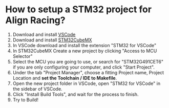 # How to setup a STM32 project for Align Racing?

1. Download and install [VSCode](https://code.visualstudio.com/)
2. Download and install [STM32CubeMX](https://www.st.com/en/development-tools/stm32cubemx.html)
3. In VSCode download and install the extension "STM32 for VSCode"
4. In STM32CubeMX Create a new project by clicking "Access to MCU Selector"
5. Select the MCU you are going to use, or search for "STM32G491CET6" if you are only configuring your computer, and click "Start Project".
6. Under the tab "Project Manager", choose a fitting Project name, Project Location and **set the Toolchain / IDE to Makefile**.
7. Open the new project folder in VSCode, open "STM32 for VSCode" in the sidebar of VSCode.
8. Click "Install Build Tools", and wait for the process to finish.
9. Try to Build!
